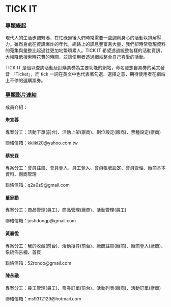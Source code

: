 # TICK IT
<h3>專題緣起</h3>
<p>現代人的生活步調緊湊，在忙碌過後人們時常需要一些調劑身心的活動以排解壓力。雖然身處在資訊爆炸的年代，網路上的訊息豐富且大量，我們卻時常發現資料的蒐集與彙整比起過往更加地繁瑣累人。TICK IT 希望透過統整各樣的活動資訊，大幅降低搜索時花費的時間，並讓使用者透過網站整合自己喜愛的活動。</p>
<p>TICK IT 是個以查詢活動及訂購票券為主要功能的網站，命名發想自票券的英文發音 「Ticket」，而 tick 一詞在英文中也代表著勾選、選擇之意，期待使用者在網站上不停的選購票券。</p>
<h3><a href='https://youtu.be/XJaxXNNLkIg' target='_blank'>專題影片連結</a></h3>
<p>成員介紹：</p>
<h4>朱宣蓉</h4>
<p>專案分工：活動下單(前台)、活動上架(廠商)、劃位設定(廠商)、票種設定(廠商)</p>
<p>聯絡信箱：kkiiki20@yahoo.com.tw</p>
<h4>蔡安罧</h4>
<p>專案分工：會員註冊、會員登入、員工登入、會員帳號設定、會員管理、廠商基本資料、廠商管理</p>
<p>聯絡信箱：q2a0z9@gmail.com</p>
<h4>董家勳</h4>
<p>專案分工：商品管理(員工)、商品管理(廠商)、活動管理(員工)</p>
<p>聯絡信箱：joshdongp@gmail.com</p>
<h4>黃襄悅</h4>
<p>專案分工：我的收藏(前台)、活動搜尋(前台)、廠商註冊(廠商)、廠商登入(廠商)、系統佈告欄、首頁</p>
<p>聯絡信箱：52rondo@gmail.com</p>
<h4>陳永融</h4>
<p>專案分工：員工管理(員工)、票券訂單(前台)、活動列表(廠商)、活動訂單(廠商)</p>
<p>聯絡信箱：ms9312129@hotmail.com</p>
